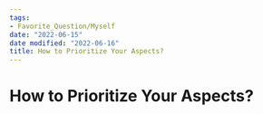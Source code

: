 ```yaml
---
tags:
- Favorite_Question/Myself
date: "2022-06-15"
date modified: "2022-06-16"
title: How to Prioritize Your Aspects?
---
```


# How to Prioritize Your Aspects?
